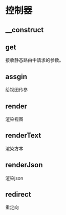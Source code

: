 # 控制器
## __construct
## get
接收静态路由中请求的参数。
## assgin
给视图传参
## render
渲染视图
## renderText
渲染方本
## renderJson
渲染json
## redirect
重定向